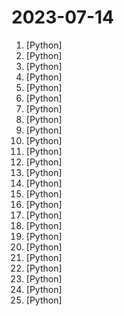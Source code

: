 # 2023-07-14

1. [](https://github.comundefined "Ask Questions in natural language and get Answers backed by private sources. Connects to tools like Slack, GitHub, Confluence, etc.") [Python]
2. [](https://github.comundefined "A 13B large language model developed by Baichuan Intelligent Technology") [Python]
3. [](https://github.comundefined "GPT based autonomous agent that does online comprehensive research on any given topic") [Python]
4. [](https://github.comundefined "Official implementation of AnimateDiff.") [Python]
5. [](https://github.comundefined "This code calculates all the variations of 3D polycubes for any size (time permitting!)") [Python]
6. [](https://github.comundefined "MOSS-RLHF") [Python]
7. [](https://github.comundefined "(Previously Pynecone) 🕸 Web apps in pure Python 🐍") [Python]
8. [](https://github.comundefined "one-click deepfake (face swap)") [Python]
9. [](https://github.comundefined "An open source implementation of OpenAI's ChatGPT Code interpreter") [Python]
10. [](https://github.comundefined "🔍 Haystack is an open source NLP framework to interact with your data using Transformer models and LLMs (GPT-4, ChatGPT and alike). Haystack offers production-ready tools to quickly build complex question answering, semantic search, text generation applications, and more.") [Python]
11. [](https://github.comundefined "Book_4_《矩阵力量》 | 鸢尾花书：从加减乘除到机器学习；上架！") [Python]
12. [](https://github.comundefined "") [Python]
13. [](https://github.comundefined "Infinite Photorealistic Worlds using Procedural Generation") [Python]
14. [](https://github.comundefined "原神小助手 Genshin Assistant (CN/EN) | 自动战斗,秘境,领日常,半自动委托") [Python]
15. [](https://github.comundefined "deep learning for image processing including classification and object-detection etc.") [Python]
16. [](https://github.comundefined "Stable Diffusion XL 0.9 Demo webui extension") [Python]
17. [](https://github.comundefined "Real-time face swap for PC streaming or video calls") [Python]
18. [](https://github.comundefined "Unofficial and reverse-engineered Threads (threads.net) Python API wrapper. Supports read and write capabilities.") [Python]
19. [](https://github.comundefined "A multi-backend implementation of the Keras API, with support for TensorFlow, JAX, and PyTorch.") [Python]
20. [](https://github.comundefined "Knowledgable Large Language Model Framework.") [Python]
21. [](https://github.comundefined "") [Python]
22. [](https://github.comundefined "Always know what to expect from your data.") [Python]
23. [](https://github.comundefined "🤗 AutoTrain Advanced") [Python]
24. [](https://github.comundefined "8-bit CUDA functions for PyTorch") [Python]
25. [](https://github.comundefined "OpenMMLab Computer Vision Foundation") [Python]
